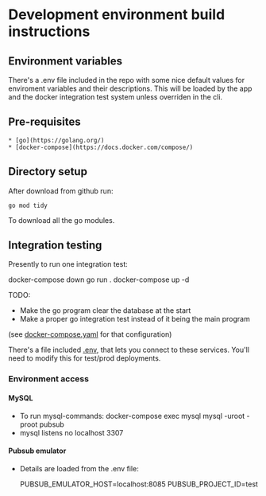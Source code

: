 # Development environment build instructions

## Environment variables

There's a .env file included in the repo with some nice default values for enviroment variables and their descriptions. This will be loaded by the app and the docker integration test system unless overriden in the cli.
## Pre-requisites

    * [go](https://golang.org/)
    * [docker-compose](https://docs.docker.com/compose/)
## Directory setup

After download from github run:

    go mod tidy

To download all the go modules.

## Integration testing

Presently to run one integration test:

  docker-compose down
  go run .
  docker-compose up -d

TODO:

 * Make the go program clear the database at the start
 * Make a proper go integration test instead of it being the main program

(see [docker-compose.yaml](docker-compose.yaml) for that configuration)

There's a file included [.env](.env), that lets you connect to these services. You'll need to modify this for test/prod deployments.

### Environment access

#### MySQL

 * To run mysql-commands:
   docker-compose exec mysql mysql -uroot -proot pubsub
 * mysql listens no localhost 3307

#### Pubsub emulator

 * Details are loaded from the .env file:

   PUBSUB_EMULATOR_HOST=localhost:8085
   PUBSUB_PROJECT_ID=test
